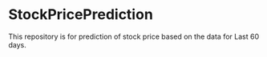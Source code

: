 # StockPricePrediction
This repository is for prediction of stock price based on the data for Last 60 days. 
